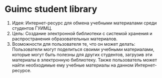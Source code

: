 # Guimc student library
1. Идея:
Интернет-ресурс для обмена учебными материалами среди студентов ГУИМЦ.
2. Цель:
Создание электронной библиотеки с системой хранения и распространения образовательных материалов.
3. Возможности для пользователя те, что он может делать:
Пользователи могут поделиться своими учебными материалами, которые могут быть полезны для других студентов, загрузив эти материалы в электронную библиотеку. Также пользователь может найти необходимые ему учебные материалы на данном Интернет-ресурсе. 

